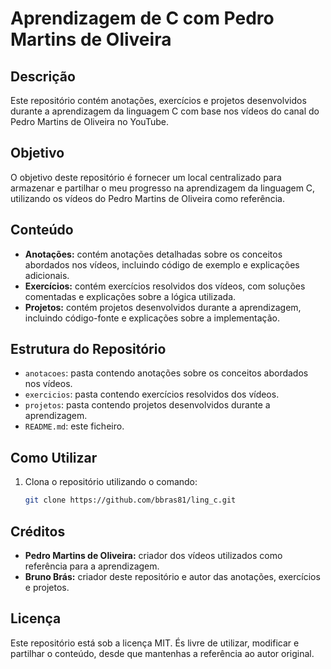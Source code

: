 # Aprendizagem de C com Pedro Martins de Oliveira

## Descrição

Este repositório contém anotações, exercícios e projetos desenvolvidos durante a aprendizagem da linguagem C com base nos vídeos do canal do Pedro Martins de Oliveira no YouTube.

## Objetivo

O objetivo deste repositório é fornecer um local centralizado para armazenar e partilhar o meu progresso na aprendizagem da linguagem C, utilizando os vídeos do Pedro Martins de Oliveira como referência.

## Conteúdo

- **Anotações:** contém anotações detalhadas sobre os conceitos abordados nos vídeos, incluindo código de exemplo e explicações adicionais.
- **Exercícios:** contém exercícios resolvidos dos vídeos, com soluções comentadas e explicações sobre a lógica utilizada.
- **Projetos:** contém projetos desenvolvidos durante a aprendizagem, incluindo código-fonte e explicações sobre a implementação.

## Estrutura do Repositório

- `anotacoes`: pasta contendo anotações sobre os conceitos abordados nos vídeos.
- `exercicios`: pasta contendo exercícios resolvidos dos vídeos.
- `projetos`: pasta contendo projetos desenvolvidos durante a aprendizagem.
- `README.md`: este ficheiro.

## Como Utilizar

1. Clona o repositório utilizando o comando:

   ```bash
   git clone https://github.com/bbras81/ling_c.git
   ```

## Créditos

- **Pedro Martins de Oliveira:** criador dos vídeos utilizados como referência para a aprendizagem.
- **Bruno Brás:** criador deste repositório e autor das anotações, exercícios e projetos.

## Licença

Este repositório está sob a licença MIT. És livre de utilizar, modificar e partilhar o conteúdo, desde que mantenhas a referência ao autor original.
